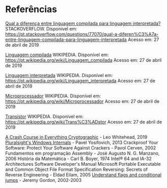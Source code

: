 # Referências

[Qual a diferença entre linguagem compilada para linguagem interpretada?](https://pt.stackoverflow.com/questions/77070/qual-a-diferen%C3%A7a-entre-linguagem-compilada-para-linguagem-interpretada)
STACKOVERFLOW. Disponível em: <https://pt.stackoverflow.com/questions/77070/qual-a-diferen%C3%A7a-entre-linguagem-compilada-para-linguagem-interpretada> Acesso em: 27 de abril de 2019

[Linguagem compilada](https://pt.wikipedia.org/wiki/Linguagem_compilada)
WIKIPEDIA. Disponível em: <https://pt.wikipedia.org/wiki/Linguagem_compilada> Acesso em: 27 de abril de 2019

[Linguagem interpretada](https://pt.wikipedia.org/wiki/Linguagem_interpretada)
WIKIPEDIA. Disponível em: <https://pt.wikipedia.org/wiki/Linguagem_interpretada> Acesso em: 27 de abril de 2019

[Microprocessador](https://pt.wikipedia.org/wiki/Microprocessador)
WIKIPEDIA. Disponível em: <https://pt.wikipedia.org/wiki/Microprocessador> Acesso em: 27 de abril de 2019

[Transístor](https://pt.wikipedia.org/wiki/Trans%C3%ADstor)
WIKIPEDIA. Disponível em: <https://pt.wikipedia.org/wiki/Trans%C3%ADstor> Acesso em: 27 de abril de 2019

[A Crash Course in Everything Cryptographic](https://medium.com/@lduck11007/a-crash-course-in-everything-cryptographic-50daa0fda482) - Leo Whitehead, 2019
[Pluralsight's Windows Internals](https://app.pluralsight.com/library/courses/windows-internals) - Pavel Yosifovich, 2013
Crackproof Your Software: Protect Your Software Against Crackers - Pavol Cerven, 2002
Fundamentos em programação Assembly - José Augusto N. G. Manzano, 2006
História da Matemática - Carl B. Boyer, 1974
Intel® 64 and IA-32 Architectures Software Developer's Manual
Microsoft Portable Executable and Common Object File Format Specification
Reversing: Secrets of Reverse Engineering - Eldad Eilam, 2005
[Understand flags and conditional jumps](http://www.godevtool.com/GoasmHelp/usflags.htm) - Jeremy Gordon, 2002-2003